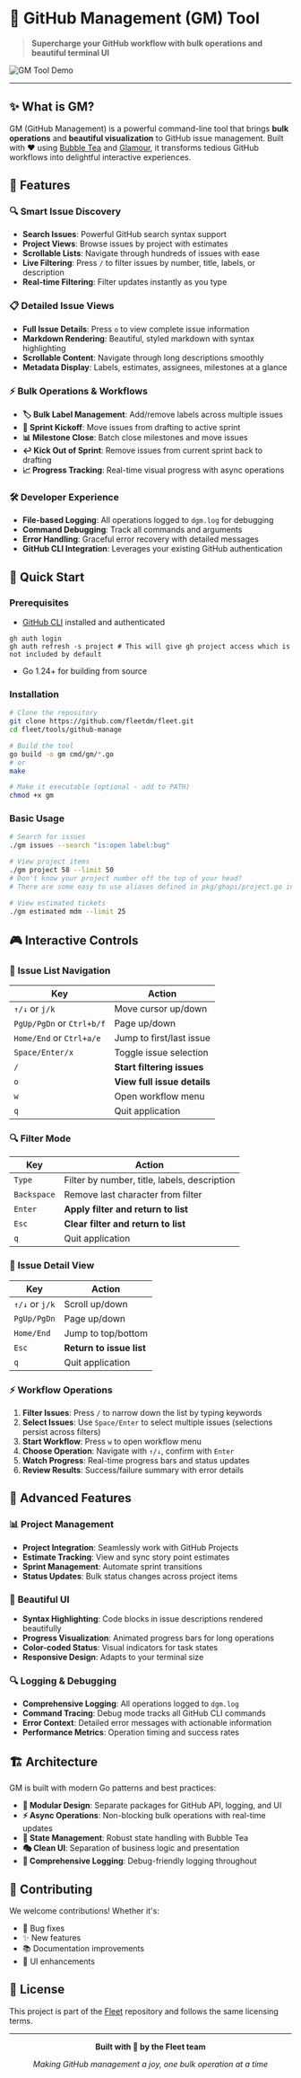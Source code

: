 # 🚀 GitHub Management (GM) Tool

> **Supercharge your GitHub workflow with bulk operations and beautiful terminal UI**

<!-- GIF Demo Space - Add your application demo GIF here -->
![GM Tool Demo](assets/gm-demo-labels.gif)

---

## ✨ What is GM?

GM (GitHub Management) is a powerful command-line tool that brings **bulk operations** and **beautiful visualization** to GitHub issue management. Built with ❤️ using [Bubble Tea](https://github.com/charmbracelet/bubbletea) and [Glamour](https://github.com/charmbracelet/glamour), it transforms tedious GitHub workflows into delightful interactive experiences.

## 🎯 Features

### 🔍 **Smart Issue Discovery**
- **Search Issues**: Powerful GitHub search syntax support
- **Project Views**: Browse issues by project with estimates
- **Scrollable Lists**: Navigate through hundreds of issues with ease
- **Live Filtering**: Press `/` to filter issues by number, title, labels, or description
- **Real-time Filtering**: Filter updates instantly as you type

### 📋 **Detailed Issue Views**
- **Full Issue Details**: Press `o` to view complete issue information
- **Markdown Rendering**: Beautiful, styled markdown with syntax highlighting
- **Scrollable Content**: Navigate through long descriptions smoothly
- **Metadata Display**: Labels, estimates, assignees, milestones at a glance

### ⚡ **Bulk Operations & Workflows**
- **🏷️ Bulk Label Management**: Add/remove labels across multiple issues
- **🚀 Sprint Kickoff**: Move issues from drafting to active sprint
- **📊 Milestone Close**: Batch close milestones and move issues
- **↩️ Kick Out of Sprint**: Remove issues from current sprint back to drafting
- **📈 Progress Tracking**: Real-time visual progress with async operations

### 🛠️ **Developer Experience**
- **File-based Logging**: All operations logged to `dgm.log` for debugging
- **Command Debugging**: Track all commands and arguments
- **Error Handling**: Graceful error recovery with detailed messages
- **GitHub CLI Integration**: Leverages your existing GitHub authentication

## 🚀 Quick Start

### Prerequisites
- [GitHub CLI](https://cli.github.com/) installed and authenticated
```
gh auth login
gh auth refresh -s project # This will give gh project access which is not included by default
```
- Go 1.24+ for building from source

### Installation

```bash
# Clone the repository
git clone https://github.com/fleetdm/fleet.git
cd fleet/tools/github-manage

# Build the tool
go build -o gm cmd/gm/*.go
# or
make

# Make it executable (optional - add to PATH)
chmod +x gm
```

### Basic Usage

```bash
# Search for issues
./gm issues --search "is:open label:bug"

# View project items
./gm project 58 --limit 50
# Don't know your project number off the top of your head?
# There are some easy to use aliases defined in pkg/ghapi/project.go in `Aliases`

# View estimated tickets
./gm estimated mdm --limit 25
```

## 🎮 Interactive Controls

### 📝 **Issue List Navigation**
| Key | Action |
|-----|--------|
| `↑/↓` or `j/k` | Move cursor up/down |
| `PgUp/PgDn` or `Ctrl+b/f` | Page up/down |
| `Home/End` or `Ctrl+a/e` | Jump to first/last issue |
| `Space/Enter/x` | Toggle issue selection |
| `/` | **Start filtering issues** |
| `o` | **View full issue details** |
| `w` | Open workflow menu |
| `q` | Quit application |

### 🔍 **Filter Mode**
| Key | Action |
|-----|--------|
| `Type` | Filter by number, title, labels, description |
| `Backspace` | Remove last character from filter |
| `Enter` | **Apply filter and return to list** |
| `Esc` | **Clear filter and return to list** |
| `q` | Quit application |

### 📖 **Issue Detail View**
| Key | Action |
|-----|--------|
| `↑/↓` or `j/k` | Scroll up/down |
| `PgUp/PgDn` | Page up/down |
| `Home/End` | Jump to top/bottom |
| `Esc` | **Return to issue list** |
| `q` | Quit application |

### ⚡ **Workflow Operations**
1. **Filter Issues**: Press `/` to narrow down the list by typing keywords
2. **Select Issues**: Use `Space/Enter` to select multiple issues (selections persist across filters)
3. **Start Workflow**: Press `w` to open workflow menu
4. **Choose Operation**: Navigate with `↑/↓`, confirm with `Enter`
5. **Watch Progress**: Real-time progress bars and status updates
6. **Review Results**: Success/failure summary with error details

## 🔧 Advanced Features

### 📊 **Project Management**
- **Project Integration**: Seamlessly work with GitHub Projects
- **Estimate Tracking**: View and sync story point estimates
- **Sprint Management**: Automate sprint transitions
- **Status Updates**: Bulk status changes across project items

### 🎨 **Beautiful UI**
- **Syntax Highlighting**: Code blocks in issue descriptions rendered beautifully
- **Progress Visualization**: Animated progress bars for long operations
- **Color-coded Status**: Visual indicators for task states
- **Responsive Design**: Adapts to your terminal size

### 🔍 **Logging & Debugging**
- **Comprehensive Logging**: All operations logged to `dgm.log`
- **Command Tracing**: Debug mode tracks all GitHub CLI commands
- **Error Context**: Detailed error messages with actionable information
- **Performance Metrics**: Operation timing and success rates

## 🏗️ Architecture

GM is built with modern Go patterns and best practices:

- **🧩 Modular Design**: Separate packages for GitHub API, logging, and UI
- **⚡ Async Operations**: Non-blocking bulk operations with real-time updates
- **🔄 State Management**: Robust state handling with Bubble Tea
- **🎭 Clean UI**: Separation of business logic and presentation
- **📝 Comprehensive Logging**: Debug-friendly logging throughout

## 🤝 Contributing

We welcome contributions! Whether it's:
- 🐛 Bug fixes
- ✨ New features
- 📚 Documentation improvements
- 🎨 UI enhancements

## 📄 License

This project is part of the [Fleet](https://github.com/fleetdm/fleet) repository and follows the same licensing terms.

---

<div align="center">

**Built with 💪 by the Fleet team**

*Making GitHub management a joy, one bulk operation at a time*

</div>
